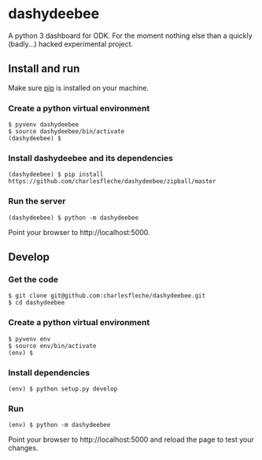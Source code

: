 # dashydeebee
A python 3 dashboard for ODK. For the moment nothing else than a quickly (badly…) hacked experimental project.

## Install and run
Make sure [pip](https://en.wikipedia.org/wiki/Pip_(package_manager)) is installed on your machine.

### Create a python virtual environment
```shell
$ pyvenv dashydeebee
$ source dashydeebee/bin/activate
(dashydeebee) $
```

### Install dashydeebee and its dependencies
```shell
(dashydeebee) $ pip install https://github.com/charlesfleche/dashydeebee/zipball/master
```

### Run the server
```shell
(dashydeebee) $ python -m dashydeebee
```
Point your browser to http://localhost:5000.

## Develop
### Get the code
```shell
$ git clone git@github.com:charlesfleche/dashydeebee.git
$ cd dashydeebee
```

### Create a python virtual environment
```shell
$ pyvenv env
$ source env/bin/activate
(env) $
```

### Install dependencies
```
(env) $ python setup.py develop
```

### Run
```
(env) $ python -m dashydeebee
```

Point your browser to http://localhost:5000 and reload the page to test your changes.
